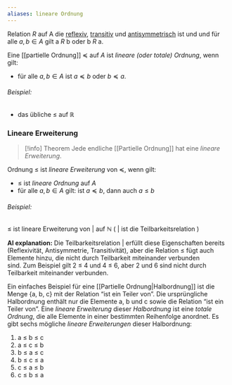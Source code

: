 ```yaml
---
aliases: lineare Ordnung
---
```


Relation $R$ auf A die [reflexiv](Reflexivität.md), [transitiv](Transitivität.md) und [antisymmetrisch](Antisymmetrie.md) ist und und für alle 
$a, b ∈ A$ gilt a $R$ b oder b $R$ a.

Eine [[partielle Ordnung]] $\preceq$ auf $A$ ist *lineare (oder totale) Ordnung*, wenn gilt: 
- für alle  $a, b ∈ A$ ist $a \preceq b$ oder $b \preceq a$.
###### Beispiel:
- das übliche $≤$ auf $\mathbb R$ 

### Lineare Erweiterung

>[!info] Theorem
> Jede endliche [[Partielle Ordnung]] hat eine *lineare Erweiterung*.

Ordnung $\leq$ ist *lineare Erweiterung* von $\preceq$, wenn gilt: 

- $\leq$ ist *lineare Ordnung* auf $A$ 
- für alle  $a, b ∈ A$ gilt: ist $a \preceq b$, dann auch $a \leq b$ 

###### Beispiel:
$\leq$ ist lineare Erweiterung von | auf $\mathbb N$
( | ist die Teilbarkeitsrelation )

**AI explanation:**  Die Teilbarkeitsrelation | erfüllt diese Eigenschaften bereits (Reflexivität, Antisymmetrie, Transitivität), aber die Relation ≤ fügt auch Elemente hinzu, die nicht durch Teilbarkeit miteinander verbunden sind. Zum Beispiel gilt 2 ≤ 4 und 4 ≤ 6, aber 2 und 6 sind nicht durch Teilbarkeit miteinander verbunden.

Ein einfaches Beispiel für eine [[Partielle Ordnung|Halbordnung]] ist die Menge {a, b, c} mit der Relation “ist ein Teiler von”. Die ursprüngliche Halbordnung enthält nur die Elemente a, b und c sowie die Relation “ist ein Teiler von”. Eine *lineare Erweiterung* dieser *Halbordnung* ist eine *totale Ordnung*, die alle Elemente in einer bestimmten Reihenfolge anordnet. Es gibt sechs mögliche *lineare Erweiterungen* dieser Halbordnung:

1. a ≤ b ≤ c
2. a ≤ c ≤ b
3. b ≤ a ≤ c
4. b ≤ c ≤ a
5. c ≤ a ≤ b
6. c ≤ b ≤ a


